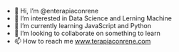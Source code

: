- 👋 Hi, I’m @enterapiaconrene
- 👀 I’m interested in Data Science and Lerning Machine
- 🌱 I’m currently learning JavaScript and Python
- 💞️ I’m looking to collaborate on something to learn
- 📫 How to reach me www.terapiaconrene.com

<!---
enterapiaconrene/enterapiaconrene is a ✨ special ✨ repository because its `README.md` (this file) appears on your GitHub profile.
You can click the Preview link to take a look at your changes.
--->
